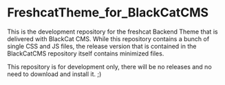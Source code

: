 # FreshcatTheme_for_BlackCatCMS

This is the development repository for the freshcat Backend Theme that is
delivered with BlackCat CMS. While this repository contains a bunch of single
CSS and JS files, the release version that is contained in the BlackCatCMS
repository itself contains minimized files.

This repository is for development only, there will be no releases and no need
to download and install it. ;)
